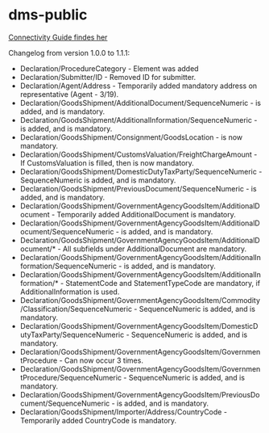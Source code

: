 # dms-public

[Connectivity Guide findes her](dokumenter/ConnectivityGuide.docx)

Changelog from version 1.0.0 to 1.1.1:
* Declaration/ProcedureCategory - Element was added 
* Declaration/Submitter/ID - Removed ID for submitter.
* Declaration/Agent/Address - Temporarily added mandatory address on representative (Agent - 3/19).
* Declaration/GoodsShipment/AdditionalDocument/SequenceNumeric - is added, and is mandatory.
* Declaration/GoodsShipment/AdditionalInformation/SequenceNumeric - is added, and is mandatory.
* Declaration/GoodsShipment/Consignment/GoodsLocation - is now mandatory.
* Declaration/GoodsShipment/CustomsValuation/FreightChargeAmount - If CustomsValuation is filled, then is now mandatory.
* Declaration/GoodsShipment/DomesticDutyTaxParty/SequenceNumeric - SequenceNumeric is added, and is mandatory.
* Declaration/GoodsShipment/PreviousDocument/SequenceNumeric -  is added, and is mandatory.
* Declaration/GoodsShipment/GovernmentAgencyGoodsItem/AdditionalDocument - Temporarily added AdditionalDocument is mandatory.
* Declaration/GoodsShipment/GovernmentAgencyGoodsItem/AdditionalDocument/SequenceNumeric -  is added, and is mandatory.
* Declaration/GoodsShipment/GovernmentAgencyGoodsItem/AdditionalDocument/* -  All subfields under AdditionalDocument are mandatory.
* Declaration/GoodsShipment/GovernmentAgencyGoodsItem/AdditionalInformation/SequenceNumeric -  is added, and is mandatory.
* Declaration/GoodsShipment/GovernmentAgencyGoodsItem/AdditionalInformation/* -  StatementCode and StatementTypeCode are mandatory, if AdditionalInformation is used.
* Declaration/GoodsShipment/GovernmentAgencyGoodsItem/Commodity/Classification/SequenceNumeric - SequenceNumeric is added, and is mandatory.
* Declaration/GoodsShipment/GovernmentAgencyGoodsItem/DomesticDutyTaxParty/SequenceNumeric - SequenceNumeric is added, and is mandatory.
* Declaration/GoodsShipment/GovernmentAgencyGoodsItem/GovernmentProcedure -  Can now occur 3 times.
* Declaration/GoodsShipment/GovernmentAgencyGoodsItem/GovernmentProcedure/SequenceNumeric - SequenceNumeric is added, and is mandatory.
* Declaration/GoodsShipment/GovernmentAgencyGoodsItem/PreviousDocument/SequenceNumeric -  is added, and is mandatory.
* Declaration/GoodsShipment/Importer/Address/CountryCode - Temporarily added CountryCode is mandatory.
